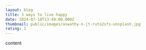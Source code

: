 ```yaml
---
layout: blog
title: 3 ways to live happy
date: 2024-07-18T13:49:00.000Z
thumbnail: public/images/aswathy-n-jt-ruto2sfs-unsplash.jpg
rating: 1
---
```

content
